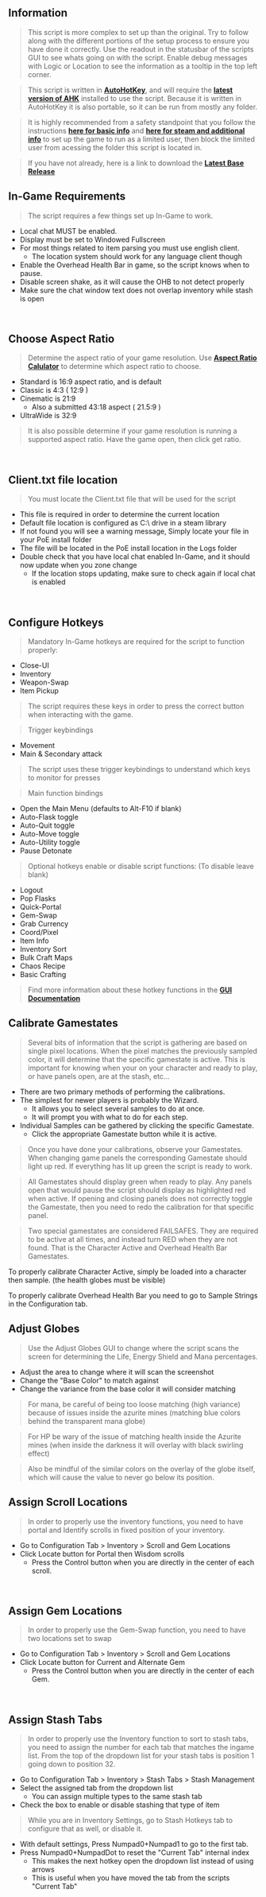## Information
> This script is more complex to set up than the original. Try to follow along with the different portions of the setup process to ensure you have done it correctly. Use the readout in the statusbar of the scripts GUI to see whats going on with the script. Enable debug messages with Logic or Location to see the information as a tooltip in the top left corner.

> This script is written in [**AutoHotKey**](https://www.autohotkey.com/), and will require the [**latest version of AHK**](https://www.autohotkey.com/download/ahk-install.exe) installed to use the script. Because it is written in AutoHotKey it is also portable, so it can be run from mostly any folder. 

> It is highly recommended from a safety standpoint that you follow the instructions [**here for basic info**](https://www.ownedcore.com/forums/mmo/path-of-exile/poe-bots-programs/676345-run-poe-limited-user.html) and [**here for steam and additional info**](https://www.ownedcore.com/forums/mmo/path-of-exile/poe-bots-programs/676345-run-poe-limited-user-13.html#post4065928) to set up the game to run as a limited user, then block the limited user from acessing the folder this script is located in.

> If you have not already, here is a link to download the [**Latest Base Release**](https://github.com/BanditTech/WingmanReloaded/releases/latest)

## In-Game Requirements

> The script requires a few things set up In-Game to work.
* Local chat MUST be enabled.
* Display must be set to Windowed Fullscreen
* For most things related to item parsing you must use english client.
  * The location system should work for any language client though
* Enable the Overhead Health Bar in game, so the script knows when to pause.
* Disable screen shake, as it will cause the OHB to not detect properly
* Make sure the chat window text does not overlap inventory while stash is open

   

## Choose Aspect Ratio

> Determine the aspect ratio of your game resolution. Use [**Aspect Ratio Calulator**](https://andrew.hedges.name/experiments/aspect_ratio/) to determine which aspect ratio to choose.
* Standard is 16:9 aspect ratio, and is default
* Classic is 4:3 ( 12:9 )
* Cinematic is 21:9
  * Also a submitted 43:18 aspect ( 21.5:9 )
* UltraWide is 32:9

> It is also possible determine if your game resolution is running a supported aspect ratio. Have the game open, then click get ratio.

   

## Client.txt file location

> You must locate the Client.txt file that will be used for the script
* This file is required in order to determine the current location
* Default file location is configured as C:\ drive in a steam library
* If not found you will see a warning message, Simply locate your file in your PoE install folder
* The file will be located in the PoE install location in the Logs folder
* Double check that you have local chat enabled In-Game, and it should now update when you zone change
  * If the location stops updating, make sure to check again if local chat is enabled

   

## Configure Hotkeys

> Mandatory In-Game hotkeys are required for the script to function properly:
* Close-UI
* Inventory
* Weapon-Swap
* Item Pickup

> The script requires these keys in order to press the correct button when interacting with the game.

>Trigger keybindings
* Movement
* Main & Secondary attack

> The script uses these trigger keybindings to understand which keys to monitor for presses

> Main function bindings
* Open the Main Menu (defaults to Alt-F10 if blank)
* Auto-Flask toggle
* Auto-Quit toggle
* Auto-Move toggle
* Auto-Utility toggle
* Pause Detonate

> Optional hotkeys enable or disable script functions: (To disable leave blank)
* Logout
* Pop Flasks
* Quick-Portal
* Gem-Swap
* Grab Currency
* Coord/Pixel
* Item Info
* Inventory Sort
* Bulk Craft Maps
* Chaos Recipe 
* Basic Crafting

> Find more information about these hotkey functions in the [**GUI Documentation**](documentation)

## Calibrate Gamestates

> Several bits of information that the script is gathering are based on single pixel locations. When the pixel matches the previously sampled color, it will determine that the specific gamestate is active. This is important for knowing when your on your character and ready to play, or have panels open, are at the stash, etc... 
* There are two primary methods of performing the calibrations.
* The simplest for newer players is probably the Wizard.
  * It allows you to select several samples to do at once.
  * It will prompt you with what to do for each step.
* Individual Samples can be gathered by clicking the specific Gamestate.
  * Click the appropriate Gamestate button while it is active.

> Once you have done your calibrations, observe your Gamestates. When changing game panels the corresponding Gamestate should light up red. If everything has lit up green the script is ready to work.

> All Gamestates should display green when ready to play. Any panels open that would pause the script should display as highlighted red when active. If opening and closing panels does not correctly toggle the Gamestate, then you need to redo the calibration for that specific panel.

> Two special gamestates are considered FAILSAFES. They are required to be active at all times, and instead turn RED when they are not found. That is the Character Active and Overhead Health Bar Gamestates. 

To properly calibrate Character Active, simply be loaded into a character then sample. (the health globes must be visible)

To properly calibrate Overhead Health Bar you need to go to Sample Strings in the Configuration tab. 

## Adjust Globes

> Use the Adjust Globes GUI to change where the script scans the screen for determining the Life, Energy Shield and Mana percentages.
* Adjust the area to change where it will scan the screenshot
* Change the "Base Color" to match against
* Change the variance from the base color it will consider matching

> For mana, be careful of being too loose matching (high variance) because of issues inside the azurite mines (matching blue colors behind the transparent mana globe)

> For HP be wary of the issue of matching health inside the Azurite mines (when inside the darkness it will overlay with black swirling effect)

> Also be mindful of the similar colors on the overlay of the globe itself, which will cause the value to never go below its position.

## Assign Scroll Locations

> In order to properly use the inventory functions, you need to have portal and Identify scrolls in fixed position of your inventory.
* Go to Configuration Tab > Inventory > Scroll and Gem Locations
* Click Locate button for Portal then Wisdom scrolls
  * Press the Control button when you are directly in the center of each scroll.

   

## Assign Gem Locations

> In order to properly use the Gem-Swap function, you need to have two locations set to swap
* Go to Configuration Tab > Inventory > Scroll and Gem Locations
* Click Locate button for Current and Alternate Gem
  * Press the Control button when you are directly in the center of each Gem.

   

## Assign Stash Tabs

> In order to properly use the Inventory function to sort to stash tabs, you need to assign the number for each tab that matches the ingame list. From the top of the dropdown list for your stash tabs is position 1 going down to position 32.
* Go to Configuration Tab > Inventory > Stash Tabs > Stash Management
* Select the assigned tab from the dropdown list
  * You can assign multiple types to the same stash tab
* Check the box to enable or disable stashing that type of item

> While you are in Inventory Settings, go to Stash Hotkeys tab to configure that as well, or disable it.
* With default settings, Press Numpad0+Numpad1 to go to the first tab.
* Press Numpad0+NumpadDot to reset the "Current Tab" internal index
  * This makes the next hotkey open the dropdown list instead of using arrows
  * This is useful when you have moved the tab from the scripts "Current Tab"